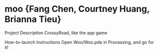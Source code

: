 # moo {Fang Chen, Courtney Huang, Brianna Tieu} 

Project Description 
CrossyRoad, like the app game

How-to-launch Instructions 
Open Woo/Woo.pde in Processing, and go for it!